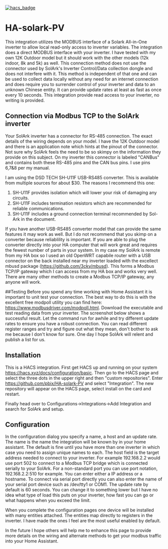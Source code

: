 [![hacs_badge](https://img.shields.io/badge/HACS-Custom-orange.svg)](https://github.com/custom-components/hacs) 
# HA-solark-PV
This integration utilizes the MODBUS interface of a Solark All-in-One inverter to allow local read-only
access to inverter variables.  The integration does a direct MODBUS interface with your inverter.  I have tested with my own 12K Outdoor model but it should work with the other models (12k indoor, 8k and 5k) as well.  This connection method does not use the connector used by SolArk's Inverter Control/Data collection dongle and does not interfere with it.  This method is independent of that one and can be used to collect data locally without any need for an internet connection and does require you to surrender control of your inverter and data to an unknown Chinese entity.  It can provide update rates at least as fast as once every 10 seconds.  This integration provide read access to your inverter, no writing is provided.

## Connection via Modbus TCP to the SolArk inverter
Your SolArk inverter has a connector for RS-485 connection.  The exact details of the wiring depends on your model.  I have the 12K Outdoor model and there is an application note which hints at the pinout of the connector.  Not sure why SolArk feels the need to be so skimpy on the information they provide on this subject.  On my inverter this connector is labeled "CANBus" and contains both these RS-485 pins and the CAN bus pins.  I use pins 6,7&8 per my manual.

I am using the DSD TECH SH-U11F USB-RS485 converter. This is available from multiple sources for about $30. The reasons I recommend this one:
1) SH-U11F provides isolation which will lower your risk of damaging any circuits.
2) SH-U11F includes termination resistors which are recommended for reliable communications.
3) SH-U11F includes a ground connection terminal recommended by Sol-Ark in the document.

If you have another USB-RS485 converter model that can provide the same features it may work as well.  But I do not recommend that you skimp on a converter because reliablility is important.  If you are able to plug the converter directly into your HA computer that will work great and requires the fewest number of parts in your system.  In my case my SolArk is remote from my HA box so I used an old OpenWRT capabile router with a USB connector on the back installed near my inverter loaded with the excellect mbusd package (https://github.com/3cky/mbusd).  This forms a Modbus TCP/IP gateway which I can access from my HA box and works very well.  There are many other methods to create a Modbus TCP/IP gateway, any anyone will work.

##Testing
Before you spend any time working with Home Assistant it is important to unit test your connection.  The best way to do this is with the excellent free modpoll utility you can find here: https://www.modbusdriver.com/modpoll.html.  Download the executable and test reading data from your inverter.  The screenshot below shows a successful result.  Let the command run for awhile and try different update rates to ensure you have a robust connection.  You can read different register ranges and try and figure out what they mean, don't bother to ask me because I don't know for sure.  One day I hope SolArk will relent and publish a list for us.

## Installation
This is a HACS integration.  First get HACS up and running on your system https://hacs.xyz/docs/configuration/basic.  Then go to the HACS page and select the three dots in the upper right and then "custom repositories".  Enter https://github.com/pbix/HA-solark-PV and select "Integration".  The new repository will appear on the HACS page, select install on the card and restart.

Finally head over to Configurations->Integrations->Add Integration and search for SolArk and setup.

## Configuration
In the configuration dialog you specify a name, a host and an update rate.  The name is the name the integration will be known by in your home assistant.  The default is fine until you have more than one inverter in which case you need to assign unique names to each.  The host field is the target address needed to connect to your inverter.  For example 192.168.2.2 would use port 502 to connect to a Modbus TCP bridge which is connected serially to your SolArk.  For a non-standard port you can use port notation, 192.168.2.2:510 for example.  You can enter either a IP address or a hostname.  To connect via serial port directly you can also enter the name of your serial port device such as /dev/tty1 or COM1.  The update rate by default is 60 seconds.  You can change it to something lower but I have no idea what type of load this puts on your inverter, how fast you can go or what happens when you exceed the limit. 

When you complete the configuration pages one device will be installed with many entities attached.  The entities map directly to registers in the inverter.  I have made the ones I feel are the most useful enabled by default.




In the future I hope others will help me to enhance this page to provide more details on the wiring and alternate methods to get your modbus traffic into your Home Assistant.



